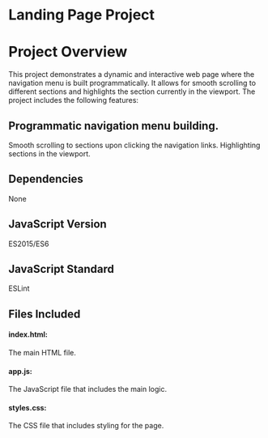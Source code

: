 # Landing Page Project

# Project Overview
This project demonstrates a dynamic and interactive web page where the navigation menu is built programmatically. It allows for smooth scrolling to different sections and highlights the section currently in the viewport. The project includes the following features:

## Programmatic navigation menu building.
Smooth scrolling to sections upon clicking the navigation links.
Highlighting sections in the viewport.
## Dependencies
None
## JavaScript Version
ES2015/ES6
## JavaScript Standard
ESLint
## Files Included
#### index.html: 
The main HTML file.
#### app.js: 
The JavaScript file that includes the main logic.
#### styles.css: 
The CSS file that includes styling for the page.
